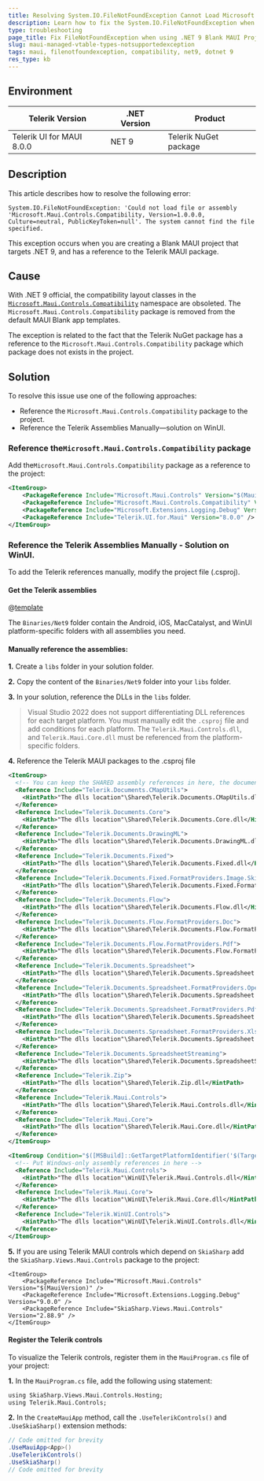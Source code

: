 ```yaml
---
title: Resolving System.IO.FileNotFoundException Cannot Load Microsoft.Maui.Controls.Compatibility When Using .NET 9 And Telerik MAUI Package
description: Learn how to fix the System.IO.FileNotFoundException when using .NET 9 Blank MAUI Project and adding Telerik MAUI Package.
type: troubleshooting
page_title: Fix FileNotFoundException when using .NET 9 Blank MAUI Project and adding Telerik MAUI Package
slug: maui-managed-vtable-types-notsupportedexception
tags: maui, filenotfoundexception, compatibility, net9, dotnet 9
res_type: kb
---
```


## Environment

| Telerik Version | .NET Version | Product
| --- | --- | --- |
| Telerik UI for MAUI 8.0.0 | NET 9 | Telerik NuGet package |

## Description

This article describes how to resolve the following error: 

```
System.IO.FileNotFoundException: 'Could not load file or assembly 'Microsoft.Maui.Controls.Compatibility, Version=1.0.0.0, Culture=neutral, PublicKeyToken=null'. The system cannot find the file specified.
```

This exception occurs when you are creating a Blank MAUI project that targets .NET 9, and has a reference to the Telerik MAUI package.

## Cause

With .NET 9 official, the compatibility layout classes in the [`Microsoft.Maui.Controls.Compatibility`](https://learn.microsoft.com/en-us/dotnet/maui/whats-new/dotnet-9?view=net-maui-9.0#compatibility-layouts) namespace are obsoleted. The `Microsoft.Maui.Controls.Compatibility` package is removed from the default MAUI Blank app templates.

The exception is related to the fact that the Telerik NuGet package has a reference to the `Microsoft.Maui.Controls.Compatibility` package which package does not exists in the project.

## Solution

To resolve this issue use one of the following approaches:

* Reference the `Microsoft.Maui.Controls.Compatibility` package to the project.
* Reference the Telerik Assemblies Manually&mdash;solution on WinUI.

### Reference the`Microsoft.Maui.Controls.Compatibility` package

Add the`Microsoft.Maui.Controls.Compatibility` package as a reference to the project:

```xml
<ItemGroup>
	<PackageReference Include="Microsoft.Maui.Controls" Version="$(MauiVersion)" />
	<PackageReference Include="Microsoft.Maui.Controls.Compatibility" Version="$(MauiVersion)" />
	<PackageReference Include="Microsoft.Extensions.Logging.Debug" Version="9.0.0" />
	<PackageReference Include="Telerik.UI.for.Maui" Version="8.0.0" />
</ItemGroup>
```

### Reference the Telerik Assemblies Manually - Solution on WinUI.

To add the Telerik references manually, modify the project file (.csproj).

#### Get the Telerik assemblies

@[template](/_contentTemplates/common/manual-packages.md#manual-packages-location)

The `Binaries/Net9` folder contain the Android, iOS, MacCatalyst, and WinUI platform-specific folders with all assemblies you need.

#### Manually reference the assemblies:

**1.** Create a `libs` folder in your solution folder.

**2.** Copy the content of the `Binaries/Net9` folder into your `libs` folder.

**3.** In your solution, reference the DLLs in the `libs` folder.

>Visual Studio 2022 does not support differentiating DLL references for each target platform. You must manually edit the `.csproj` file and add conditions for each platform. The `Telerik.Maui.Controls.dll`, and `Telerik.Maui.Core.dll` must be referenced from the platform-specific folders.

**4.** Reference the Telerik MAUI packages to the .csproj file

```xml
<ItemGroup>
  <!-- You can keep the SHARED assembly references in here, the document processing assemblies -->
  <Reference Include="Telerik.Documents.CMapUtils">
    <HintPath>"The dlls location"\Shared\Telerik.Documents.CMapUtils.dll</HintPath>
  </Reference>
  <Reference Include="Telerik.Documents.Core">
    <HintPath>"The dlls location"\Shared\Telerik.Documents.Core.dll</HintPath>
  </Reference>
  <Reference Include="Telerik.Documents.DrawingML">
    <HintPath>"The dlls location"\Shared\Telerik.Documents.DrawingML.dll</HintPath>
  </Reference>
  <Reference Include="Telerik.Documents.Fixed">
    <HintPath>"The dlls location"\Shared\Telerik.Documents.Fixed.dll</HintPath>
  </Reference>
  <Reference Include="Telerik.Documents.Fixed.FormatProviders.Image.Skia">
    <HintPath>"The dlls location"\Shared\Telerik.Documents.Fixed.FormatProviders.Image.Skia.dll</HintPath>
  </Reference>
  <Reference Include="Telerik.Documents.Flow">
    <HintPath>"The dlls location"\Shared\Telerik.Documents.Flow.dll</HintPath>
  </Reference>
  <Reference Include="Telerik.Documents.Flow.FormatProviders.Doc">
    <HintPath>"The dlls location"\Shared\Telerik.Documents.Flow.FormatProviders.Doc.dll</HintPath>
  </Reference>
  <Reference Include="Telerik.Documents.Flow.FormatProviders.Pdf">
    <HintPath>"The dlls location"\Shared\Telerik.Documents.Flow.FormatProviders.Pdf.dll</HintPath>
  </Reference>
  <Reference Include="Telerik.Documents.Spreadsheet">
    <HintPath>"The dlls location"\Shared\Telerik.Documents.Spreadsheet.dll</HintPath>
  </Reference>
  <Reference Include="Telerik.Documents.Spreadsheet.FormatProviders.OpenXml">
    <HintPath>"The dlls location"\Shared\Telerik.Documents.Spreadsheet.FormatProviders.OpenXml.dll</HintPath>
  </Reference>
  <Reference Include="Telerik.Documents.Spreadsheet.FormatProviders.Pdf">
    <HintPath>"The dlls location"\Shared\Telerik.Documents.Spreadsheet.FormatProviders.Pdf.dll</HintPath>
  </Reference>
  <Reference Include="Telerik.Documents.Spreadsheet.FormatProviders.Xls">
    <HintPath>"The dlls location"\Shared\Telerik.Documents.Spreadsheet.FormatProviders.Xls.dll</HintPath>
  </Reference>
  <Reference Include="Telerik.Documents.SpreadsheetStreaming">
    <HintPath>"The dlls location"\Shared\Telerik.Documents.SpreadsheetStreaming.dll</HintPath>
  </Reference>
  <Reference Include="Telerik.Zip">
    <HintPath>"The dlls location"\Shared\Telerik.Zip.dll</HintPath>
  </Reference>
  <Reference Include="Telerik.Maui.Controls">
    <HintPath>"The dlls location"\Shared\Telerik.Maui.Controls.dll</HintPath>
  </Reference>
  <Reference Include="Telerik.Maui.Core">
    <HintPath>"The dlls location"\Shared\Telerik.Maui.Core.dll</HintPath>
  </Reference>
</ItemGroup>

<ItemGroup Condition="$([MSBuild]::GetTargetPlatformIdentifier('$(TargetFramework)')) == 'windows'">
  <!-- Put Windows-only assembly references in here -->
  <Reference Include="Telerik.Maui.Controls">
    <HintPath>"The dlls location"\WinUI\Telerik.Maui.Controls.dll</HintPath>
  </Reference>
  <Reference Include="Telerik.Maui.Core">
    <HintPath>"The dlls location"\WinUI\Telerik.Maui.Core.dll</HintPath>
  </Reference>
  <Reference Include="Telerik.WinUI.Controls">
    <HintPath>"The dlls location"\WinUI\Telerik.WinUI.Controls.dll</HintPath>
  </Reference>
</ItemGroup>
```

**5.** If you are using Telerik MAUI controls which depend on `SkiaSharp` add the `SkiaSharp.Views.Maui.Controls` package to the project:

```
<ItemGroup>
	<PackageReference Include="Microsoft.Maui.Controls" Version="$(MauiVersion)" />
	<PackageReference Include="Microsoft.Extensions.Logging.Debug" Version="9.0.0" />
	<PackageReference Include="SkiaSharp.Views.Maui.Controls" Version="2.88.9" />
</ItemGroup>
```

#### Register the Telerik controls

To visualize the Telerik controls, register them in the `MauiProgram.cs` file of your project:

**1.** In the `MauiProgram.cs` file, add the following using statement:

```xml
using SkiaSharp.Views.Maui.Controls.Hosting;
using Telerik.Maui.Controls;
```

**2.** In the `CreateMauiApp` method, call the `.UseTelerikControls()` and `.UseSkiaSharp()` extension methods:

```C#
// Code omitted for brevity
.UseMauiApp<App>()
.UseTelerikControls()
.UseSkiaSharp()
// Code omitted for brevity
```

